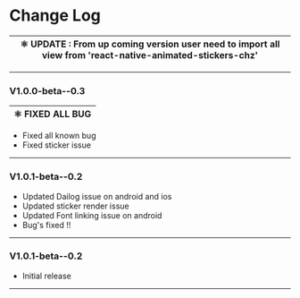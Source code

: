 # Change Log



|⚛ **UPDATE** : From up coming  version user need to import all view from 'react-native-animated-stickers-chz'|
| --- |

----------------------------------------------------------------
### V1.0.0-beta--0.3

|⚛ **FIXED ALL BUG** |
| --- |

- Fixed all known bug
- Fixed sticker issue

----------------------------------------------------------------
### V1.0.1-beta--0.2

- Updated Dailog issue on android and ios
- Updated sticker render issue
- Updated Font linking issue on android 
- Bug's fixed !!

----------------------------------------------------------------

### V1.0.1-beta--0.2

- Initial release


----------------------------------------------------------------
